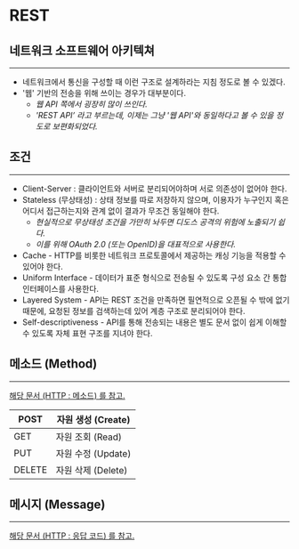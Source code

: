 # REST

## 네트워크 소프트웨어 아키텍쳐

---

- 네트워크에서 통신을 구성할 때 이런 구조로 설계하라는 지침 정도로 볼 수 있겠다.
- '웹' 기반의 전송을 위해 쓰이는 경우가 대부분이다.
    - *웹 API 쪽에서 굉장히 많이 쓰인다.*
    - *'REST API’ 라고 부르는데, 이제는 그냥 '웹 API'와 동일하다고 볼 수 있을 정도로 보편화되었다.*

## 조건

---

- Client-Server : 클라이언트와 서버로 분리되어야하며 서로 의존성이 없어야 한다.
- Stateless (무상태성) : 상태 정보를 따로 저장하지 않으며, 이용자가 누구인지 혹은 어디서 접근하는지와 관계 없이 결과가 무조건 동일해야 한다.
    - *현실적으로 무상태성 조건을 가만히 놔두면 디도스 공격의 위험에 노출되기 쉽다.*
    - *이를 위해 OAuth 2.0 (또는 OpenID)을 대표적으로 사용한다.*
- Cache - HTTP를 비롯한 네트워크 프로토콜에서 제공하는 캐싱 기능을 적용할 수 있어야 한다.
- Uniform Interface - 데이터가 표준 형식으로 전송될 수 있도록 구성 요소 간 통합 인터페이스를 사용한다.
- Layered System - API는 REST 조건을 만족하면 필연적으로 오픈될 수 밖에 없기 때문에, 요청된 정보를 검색하는데 있어 계층 구조로 분리되어야 한다.
- Self-descriptiveness - API를 통해 전송되는 내용은 별도 문서 없이 쉽게 이해할 수 있도록 자체 표현 구조를 지녀야 한다.

## 메소드 (Method)

---

[해당 문서 (HTTP : 메소드) 를 참고.](https://www.notion.so/HTTP-245184e444b8471fb6e1523195ecf67d)

| POST | 자원 생성 (Create) |
| --- | --- |
| GET | 자원 조회 (Read) |
| PUT | 자원 수정 (Update) |
| DELETE | 자원 삭제 (Delete) |

## 메시지 (Message)

---

[해당 문서 (HTTP : 응답 코드) 를 참고.](https://www.notion.so/HTTP-245184e444b8471fb6e1523195ecf67d)